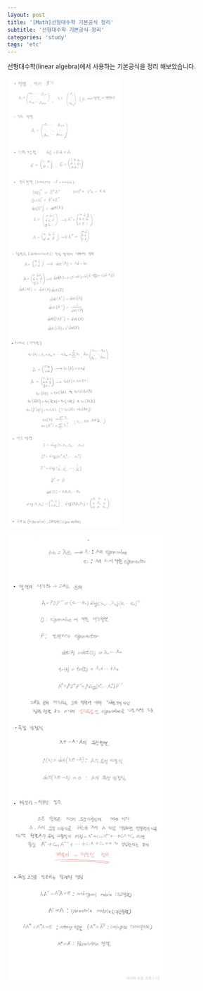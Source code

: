 ```yaml
---
layout: post
title: '[Math]선형대수학 기본공식 정리'
subtitle: '선형대수학 기본공식 정리'
categories: 'study'
tags: 'etc'
---
```


선형대수학(linear algebra)에서 사용하는 기본공식을 정리 해보았습니다.

![ex_screenshot](/assets/img/posts/note1.jpg)

![ex_screenshot](/assets/img/posts/note2.jpg)
